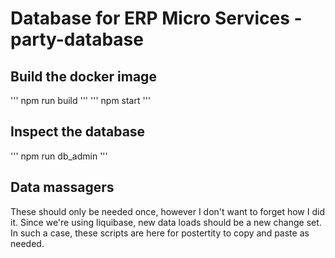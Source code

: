 # Database for ERP Micro Services - party-database

## Build the docker image
'''
npm run build
'''
'''
npm start
'''

## Inspect the database
'''
npm run db_admin
'''

## Data massagers
These should only be needed once, however I don't want to forget how I did it.  Since we're using liquibase, new data loads should be a new change set.
In such a case, these scripts are here for postertity to copy and paste as needed.
